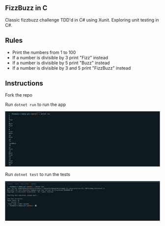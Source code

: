 ## FizzBuzz in C

Classic fizzbuzz challenge TDD'd in C# using Xunit. Exploring unit testing in C#.

## Rules

- Print the numbers from 1 to 100
- If a number is divisible by 3 print "Fizz" instead
- If a number is divisible by 5 print "Buzz" instead
- If a number is divisible by 3 and 5 print "FizzBuzz" instead

## Instructions

Fork the repo

Run `dotnet run` to run the app

![Screenshot of app running](/images/fizzbuzz-dotnet-run.png)

Run `dotnet test` to run the tests

![Screenshot of tests running](/images/fizzbuzz-dotnet-test.png)
